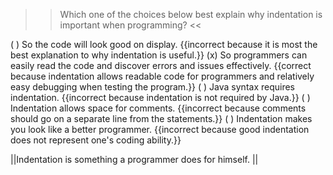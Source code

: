>>Which one of the choices below best explain why indentation is important when programming? <<

( ) So the code will look good on display. {{incorrect because it is most the best explanation to why indentation is useful.}}
(x) So programmers can easily read the code and discover errors and issues effectively. {{correct because indentation allows readable code for programmers and relatively easy debugging when testing the program.}}
( ) Java syntax requires indentation. {{incorrect because indentation is not required by Java.}}
( ) Indentation allows space for comments. {{incorrect because comments should go on a separate line from the statements.}}
( ) Indentation makes you look like a better programmer. {{incorrect because good indentation does not represent one's coding ability.}}

||Indentation is something a programmer does for himself. ||
